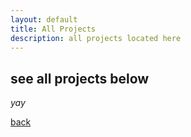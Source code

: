 ```yaml
---
layout: default
title: All Projects
description: all projects located here
---
```


## see all projects below

_yay_

[back](./)